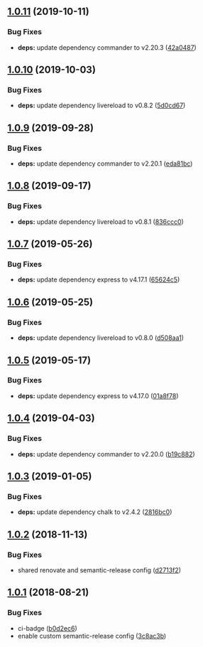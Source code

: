 ## [1.0.11](https://github.com/mike-works/sass-fundamentals.git/compare/v1.0.10...v1.0.11) (2019-10-11)


### Bug Fixes

* **deps:** update dependency commander to v2.20.3 ([42a0487](https://github.com/mike-works/sass-fundamentals.git/commit/42a0487))

## [1.0.10](https://github.com/mike-works/sass-fundamentals.git/compare/v1.0.9...v1.0.10) (2019-10-03)


### Bug Fixes

* **deps:** update dependency livereload to v0.8.2 ([5d0cd67](https://github.com/mike-works/sass-fundamentals.git/commit/5d0cd67))

## [1.0.9](https://github.com/mike-works/sass-fundamentals.git/compare/v1.0.8...v1.0.9) (2019-09-28)


### Bug Fixes

* **deps:** update dependency commander to v2.20.1 ([eda81bc](https://github.com/mike-works/sass-fundamentals.git/commit/eda81bc))

## [1.0.8](https://github.com/mike-works/sass-fundamentals.git/compare/v1.0.7...v1.0.8) (2019-09-17)


### Bug Fixes

* **deps:** update dependency livereload to v0.8.1 ([836ccc0](https://github.com/mike-works/sass-fundamentals.git/commit/836ccc0))

## [1.0.7](https://github.com/mike-works/sass-fundamentals.git/compare/v1.0.6...v1.0.7) (2019-05-26)


### Bug Fixes

* **deps:** update dependency express to v4.17.1 ([65624c5](https://github.com/mike-works/sass-fundamentals.git/commit/65624c5))

## [1.0.6](https://github.com/mike-works/sass-fundamentals.git/compare/v1.0.5...v1.0.6) (2019-05-25)


### Bug Fixes

* **deps:** update dependency livereload to v0.8.0 ([d508aa1](https://github.com/mike-works/sass-fundamentals.git/commit/d508aa1))

## [1.0.5](https://github.com/mike-works/sass-fundamentals.git/compare/v1.0.4...v1.0.5) (2019-05-17)


### Bug Fixes

* **deps:** update dependency express to v4.17.0 ([01a8f78](https://github.com/mike-works/sass-fundamentals.git/commit/01a8f78))

## [1.0.4](https://github.com/mike-works/sass-fundamentals.git/compare/v1.0.3...v1.0.4) (2019-04-03)


### Bug Fixes

* **deps:** update dependency commander to v2.20.0 ([b19c882](https://github.com/mike-works/sass-fundamentals.git/commit/b19c882))

## [1.0.3](https://github.com/mike-works/sass-fundamentals.git/compare/v1.0.2...v1.0.3) (2019-01-05)


### Bug Fixes

* **deps:** update dependency chalk to v2.4.2 ([2816bc0](https://github.com/mike-works/sass-fundamentals.git/commit/2816bc0))

## [1.0.2](https://github.com/mike-works/sass-fundamentals.git/compare/v1.0.1...v1.0.2) (2018-11-13)


### Bug Fixes

* shared renovate and semantic-release config ([d2713f2](https://github.com/mike-works/sass-fundamentals.git/commit/d2713f2))

## [1.0.1](https://github.com/mike-works/sass-fundamentals/compare/v1.0.0...v1.0.1) (2018-08-21)


### Bug Fixes

* ci-badge ([b0d2ec6](https://github.com/mike-works/sass-fundamentals/commit/b0d2ec6))
* enable custom semantic-release config ([3c8ac3b](https://github.com/mike-works/sass-fundamentals/commit/3c8ac3b))

